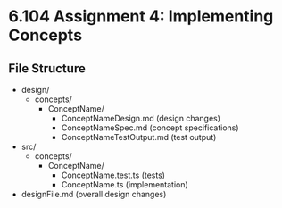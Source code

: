 # 6.104 Assignment 4: Implementing Concepts

## File Structure
- design/
  - concepts/
    - ConceptName/
      - ConceptNameDesign.md (design changes)
      - ConceptNameSpec.md (concept specifications)
      - ConceptNameTestOutput.md (test output)
- src/
  - concepts/
    - ConceptName/
      - ConceptName.test.ts (tests)
      - ConceptName.ts (implementation)
- designFile.md (overall design changes)  